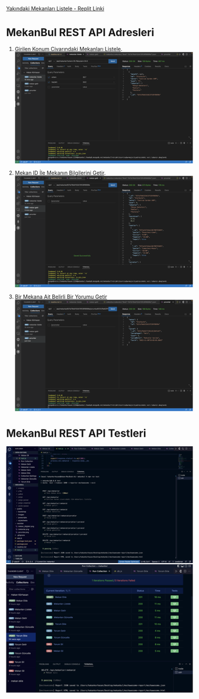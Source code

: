 [Yakındaki Mekanları Listele - Replit Linki](https://mekanbul.hakankorhasann.repl.co/?enlem=32&boylam=35)

# MekanBul REST API Adresleri

1. [Girilen Konum Civarındaki Mekanları Listele](https://mekanbul-2.hakankorhasann.repl.co/api/mekanlar?enlem=35.7&boylam=34.0).
![Girilen Konum Civarındaki Mekanları Listele](./resimler/mekanlar.png)

2. [Mekan ID İle Mekanın Bilgilerini Getir](https://mekanbul-2.hakankorhasann.repl.co/api/mekanlar/637a79dd153d13f539f8699e).
![Mekan ID İle Mekanın Bilgilerini Getir](./resimler/mekan_bilgileri.png)

3. [Bir Mekana Ait Belirli Bir Yorumu Getir](https://mekanbul-2.hakankorhasann.repl.co/api/mekanlar/637a79dd153d13f539f8699e/yorumlar/637a79e62ff192c61164fe4f)
![Bir Mekana Ait Belirli Bir Yorumu Getir](./resimler/yorumlar.png)

# MekanBul REST API Testleri
 ![](./resimler/test.png)
 ![](./resimler/test2.png)


